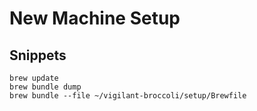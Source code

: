 # New Machine Setup

## Snippets

```
brew update
brew bundle dump
brew bundle --file ~/vigilant-broccoli/setup/Brewfile
```
